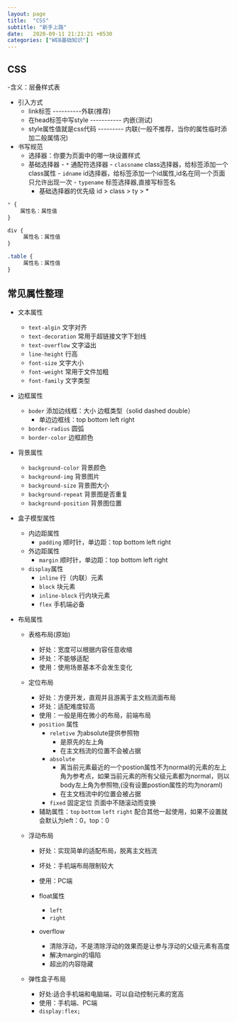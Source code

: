 ```yaml
---
layout: page
title:  "CSS"
subtitle: "新手上路"
date:   2020-09-11 21:21:21 +0530
categories: ["WEB基础知识"]
---
```


## CSS
-含义：层叠样式表
- 引入方式
    - link标签 ----------外联(推荐)
    - 在head标签中写style ----------- 内嵌(测试)
    - style属性值就是css代码 --------- 内联(一般不推荐，当你的属性临时添加二般属情况)
- 书写规范
    - 选择器：你要为页面中的哪一块设置样式
    - 基础选择器
            - `*` 通配符选择器
            - `classname` class选择器，给标签添加一个class属性
            - `idname` id选择器，给标签添加一个id属性,id名在同一个页面只允许出现一次
            - `typename` 标签选择器,直接写标签名
        - 基础选择器的优先级 id > class > ty > *

```css
* {
    属性名：属性值
}

div {
     属性名：属性值
}

.table {
     属性名：属性值
}

```

## 常见属性整理

- 文本属性
    - `text-algin` 文字对齐
    - `text-decoration` 常用于超链接文字下划线
    - `text-overflow` 文字溢出
    - `line-height` 行高
    - `font-size` 文字大小
    - `font-weight` 常用于文件加粗
    - `font-family` 文字类型

- 边框属性
    - `boder` 添加边线框：大小 边框类型（solid dashed double）
        - 单边边框线：top bottom left right
    - `border-radius` 圆弧
    - `border-color` 边框颜色

- 背景属性
    - `background-color` 背景颜色
    - `background-img` 背景图片
    - `background-size` 背景图大小
    - `background-repeat` 背景图是否重复
    - `background-position` 背景图位置

- 盒子模型属性
    - 内边距属性
        - `padding` 顺时针，单边距：top bottom left right
    - 外边距属性
        - `margin` 顺时针，单边距：top bottom left right
    - `display`属性
        - `inline` 行（内联）元素
        - `block` 块元素
        - `inline-block` 行内块元素
        - `flex` 手机端必备

- 布局属性
    - 表格布局(原始)
        - 好处：宽度可以根据内容任意收缩
        - 坏处：不能够适配
        - 使用：使用场景基本不会发生变化
    - 定位布局
        - 好处：方便开发，直观并且游离于主文档流面布局
        - 坏处：适配难度较高
        - 使用：一般是用在微小的布局，前端布局
        - `position` 属性
            - `reletive`  为absolute提供参照物
                - 是原先的左上角
                - 在主文档流的位置不会被占据
            - `absolute`  
                - 离当前元素最近的一个postion属性不为normal的元素的左上角为参考点，如果当前元素的所有父级元素都为normal，则以body左上角为参照物,(没有设置postion属性的均为noraml)
                - 在主文档流中的位置会被占据
            - `fixed` 固定定位 页面中不随滚动而变换
        - 辅助属性：`top` `bottom` `left` `right` 配合其他一起使用，如果不设置就会默认为left：0，top：0

    - 浮动布局
        - 好处：实现简单的适配布局，脱离主文档流
        - 坏处：手机端布局限制较大
        - 使用：PC端
        - float属性
            - `left`
            - `right`

        - overflow
            - 清除浮动，不是清除浮动的效果而是让参与浮动的父级元素有高度
            - 解决margin的塌陷
            - 超出的内容隐藏

    - 弹性盒子布局
        - 好处:适合手机端和电脑端，可以自动控制元素的宽高
        - 使用：手机端、PC端
        - `display:flex;`

